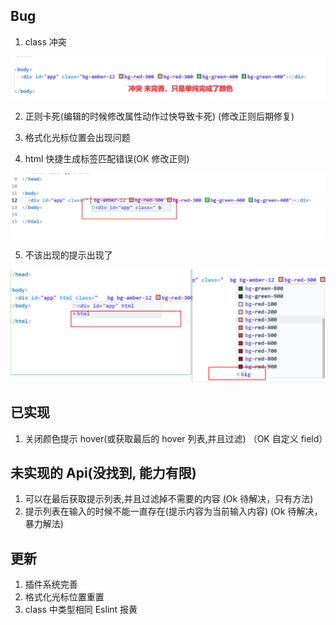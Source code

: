 ## Bug

1. class 冲突

![](./images/1.png)

2. 正则卡死(编辑的时候修改属性动作过快导致卡死) (修改正则后期修复)

3. 格式化光标位置会出现问题

4. html 快捷生成标签匹配错误(OK 修改正则)

![](./images/2.png)

5. 不该出现的提示出现了

![](./images/3.png)

## 已实现

1. 关闭颜色提示 hover(或获取最后的 hover 列表,并且过滤) （OK 自定义 field）

## 未实现的 Api(没找到, 能力有限)

1. 可以在最后获取提示列表,并且过滤掉不需要的内容 (Ok 待解决，只有方法)
2. 提示列表在输入的时候不能一直存在(提示内容为当前输入内容) (Ok 待解决，暴力解法)

## 更新

1. 插件系统完善
2. 格式化光标位置重置
3. class 中类型相同 Eslint 报黄
